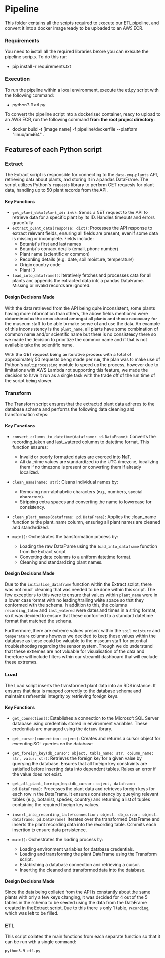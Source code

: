 # Pipeline
This folder contains all the scripts required to execute our ETL pipeline, and convert it into a docker image ready to be uploaded to an AWS ECR.

### Requirements
You need to install all the required libraries before you can execute the pipeline scripts. To do this run:
 - pip install -r requirements.txt

### Execution
To run the pipeline within a local environment, execute the etl.py script with the following command:
 - python3.9 etl.py

To convert the pipeline script into a dockerised container, ready to upload to an AWS ECR, run the following command **from the root project directory**:
 - docker build -t [image name] -f pipeline/dockerfile --platform "linux/amd64" .


## Features of each Python script

### Extract

The Extract script is responsible for connecting to the ```data-eng-plants``` API, retrieving data about plants, and storing it in a pandas DataFrame. The script utilizes Python's ```requests``` library to perform GET requests for plant data, handling up to 50 plant records from the API.

#### Key Functions

- ```get_plant_data(plant_id: int)```: Sends a GET request to the API to retrieve data for a specific plant by its ID. Handles timeouts and errors gracefully.
- ```extract_plant_data(response: dict)```: Processes the API response to extract relevant fields, ensuring all fields are present, even if some data is missing or incomplete. Fields include:
  - Botanist's first and last names
  - Botanist's contact details (email, phone number)
  - Plant name (scientific or common)
  - Recording details (e.g., date, soil moisture, temperature)
  - Origin country code
  - Plant ID
- ```load_into_dataframe()```: Iteratively fetches and processes data for all plants and appends the extracted data into a pandas DataFrame. Missing or invalid records are ignored.

#### Design Decisions Made

With the data retrieved from the API being quite inconsistent, some plants having more information than others, the above fields mentioned were determined as the ones shared amongst all plants and those necessary for the museum staff to be able to make sense of and use the data. An example of this inconsistency is the ```plant_name```, all plants have some combination of common name and/or scientific name but there is no consistency there so we made the decision to prioritize the common name and if that is not available take the scientific name.  

With the GET request being an iterative process with a total of approximately 50 requests being made per run, the plan was to make use of Python's ```multiprocessing``` module to speed up the process, however due to limitations with AWS Lambda not supporting this feature, we made the decision to have it run as a single task with the trade off of the run time of the script being slower.

### Transform

The Transform script ensures that the extracted plant data adheres to the database schema and performs the following data cleaning and transformation steps:

#### Key Functions

- ```convert_columns_to_datetime(dataframe: pd.DataFrame)```: Converts the recording_taken and last_watered columns to datetime format. This function ensures:

  - Invalid or poorly formatted dates are coerced into NaT.
  - All datetime values are standardized to the UTC timezone, localizing them if no timezone is present or converting them if already localized.
  
- ```clean_name(name: str)```: Cleans individual names by:

  - Removing non-alphabetic characters (e.g., numbers, special characters).
  - Stripping extra spaces and converting the name to lowercase for consistency.
  
- ```clean_plant_names(dataframe: pd.DataFrame)```: 
Applies the clean_name function to the plant_name column, ensuring all plant names are cleaned and standardized.

- ```main()```: Orchestrates the transformation process by:

  - Loading the raw DataFrame using the ```load_into_dataframe``` function from the Extract script.
  - Converting date columns to a uniform datetime format.
  - Cleaning and standardizing plant names.

#### Design Decisions Made

Due to the ```initialise_dataframe``` function within the Extract script, there was not much cleaning that was needed to be done within this script. The few exceptions to this were to ensure that values within ```plant_name``` were in a lower case format with no leading/trailing white space so that they conformed with the schema. In addition to this, the columns ```recording_taken``` and ```last_watered``` were dates and times in a string format, so it was decided to ensure that these conformed to a standard datetime format that matched the schema.

Furthermore, there are extreme values present within the ```soil_moisture``` and ```temperature``` columns however we decided to keep these values within the database as these could be valuable to the museum staff for potential troubleshooting regarding the sensor system. Though we do understand that these extremes are not valuable for visualisation of the data and therefore will include filters within our streamlit dashboard that will exclude these extremes.


### Load

The Load script inserts the transformed plant data into an RDS instance. It ensures that data is mapped correctly to the database schema and maintains referential integrity by retrieving foreign keys.

#### Key Functions

- ```get_connection()```: Establishes a connection to the Microsoft SQL Server database using credentials stored in environment variables. These credentials are managed using the ```dotenv``` library.
  
- ```get_cursor(connection: object)```: Creates and returns a cursor object for executing SQL queries on the database.

- ```get_foreign_key(db_cursor: object, table_name: str, column_name: str, value: str)```: Retrieves the foreign key for a given value by querying the database. Ensures that all foreign key constraints are satisfied before inserting data into dependent tables. Raises an error if the value does not exist.

- ```get_all_plant_foreign_keys(db_cursor: object, dataframe: pd.DataFrame)```: Processes the plant data and retrieves foreign keys for each row in the DataFrame. It ensures consistency by querying relevant tables (e.g., botanist, species, country) and returning a list of tuples containing the required foreign key values.

- ```insert_into_recording_table(connection: object, db_cursor: object, dataframe: pd.DataFrame)```: Iterates over the transformed DataFrame and inserts the plant recording data into the recording table. Commits each insertion to ensure data persistence.

- ```main()```: Orchestrates the loading process by:

  - Loading environment variables for database credentials.
  - Loading and transforming the plant DataFrame using the Transform script.
  - Establishing a database connection and retrieving a cursor.
  - Inserting the cleaned and transformed data into the database.

#### Design Decisions Made

Since the data being collated from the API is constantly about the same plants with only a few keys changing, it was decided for 4 out of the 5 tables in the schema to be seeded using the data from the DataFrame created in the Extract script. Due to this there is only 1 table, ```recording```, which was left to be filled. 

### ETL

This script collates the main functions from each separate function so that it can be run with a single command:

```python3.9 etl.py```